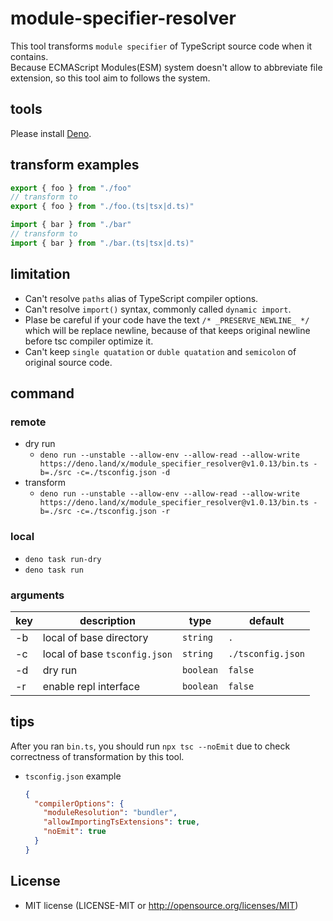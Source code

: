 # module-specifier-resolver
This tool transforms `module specifier` of TypeScript source code when it contains.  
Because ECMAScript Modules(ESM) system doesn't allow to abbreviate file extension, so this tool aim to follows the system.

## tools
Please install [Deno](https://deno.land/manual@v1.30.3/getting_started/installation).

## transform examples
```ts
export { foo } from "./foo"
// transform to
export { foo } from "./foo.(ts|tsx|d.ts)"
```

```ts
import { bar } from "./bar"
// transform to
import { bar } from "./bar.(ts|tsx|d.ts)"
```

## limitation
- Can't resolve `paths` alias of TypeScript compiler options.
- Can't resolve `import()` syntax, commonly called `dynamic import`.
- Plase be careful if your code have the text `/* _PRESERVE_NEWLINE_ */` which will be replace newline, because of that keeps original newline before tsc compiler optimize it.
- Can't keep `single quatation` or `duble quatation` and `semicolon` of original source code.

## command
### remote
- dry run
  - `deno run --unstable --allow-env --allow-read --allow-write https://deno.land/x/module_specifier_resolver@v1.0.13/bin.ts -b=./src -c=./tsconfig.json -d`
- transform
  - `deno run --unstable --allow-env --allow-read --allow-write https://deno.land/x/module_specifier_resolver@v1.0.13/bin.ts -b=./src -c=./tsconfig.json -r`
### local
- `deno task run-dry`
- `deno task run`

### arguments
| key | description | type | default |
|-----|-----|-----|-----|
| -b | local of base directory | `string` | `.` |
| -c  | local of base `tsconfig.json` | `string` | `./tsconfig.json` |
| -d  | dry run | `boolean` | `false` |
| -r  | enable repl interface | `boolean` | `false` |

## tips
After you ran `bin.ts`, you should run `npx tsc --noEmit` due to check correctness of transformation by this tool.
- `tsconfig.json` example
  ```json
  {
    "compilerOptions": {
      "moduleResolution": "bundler",
      "allowImportingTsExtensions": true,
      "noEmit": true
    }
  }
  ```

## License
- MIT license (LICENSE-MIT or http://opensource.org/licenses/MIT)
